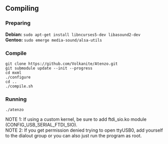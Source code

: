 ## Compiling

### Preparing
**Debian:** `sudo apt-get install libncurses5-dev libasound2-dev`  
**Gentoo:** `sudo emerge media-sound/alsa-utils`  

### Compile
`git clone https://github.com/Volkanite/Atenzo.git`  
`git submodule update --init --progress`  
`cd mxml`  
`./configure`  
`cd ..`  
`./compile.sh`

### Running
`./atenzo`

NOTE 1: If using a custom kernel, be sure to add ftdi_sio.ko module (CONFIG_USB_SERIAL_FTDI_SIO).  
NOTE 2: If you get permission denied trying to open ttyUSB0, add yourself to the dialout group or you can also just run the program as root.  

